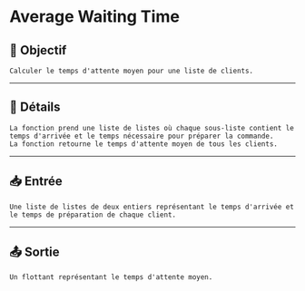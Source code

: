 # Average Waiting Time

## 🎯 Objectif

    Calculer le temps d'attente moyen pour une liste de clients.

---

## 📝 Détails

    La fonction prend une liste de listes où chaque sous-liste contient le temps d'arrivée et le temps nécessaire pour préparer la commande.
    La fonction retourne le temps d'attente moyen de tous les clients.

---

## 📥 Entrée

    Une liste de listes de deux entiers représentant le temps d'arrivée et le temps de préparation de chaque client.

---

## 📤 Sortie

    Un flottant représentant le temps d'attente moyen.

